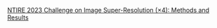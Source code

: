 [NTIRE 2023 Challenge on Image Super-Resolution (×4): Methods and Results](https://openaccess.thecvf.com/content/CVPR2023W/NTIRE/papers/Zhang_NTIRE_2023_Challenge_on_Image_Super-Resolution_x4_Methods_and_Results_CVPRW_2023_paper.pdf)
